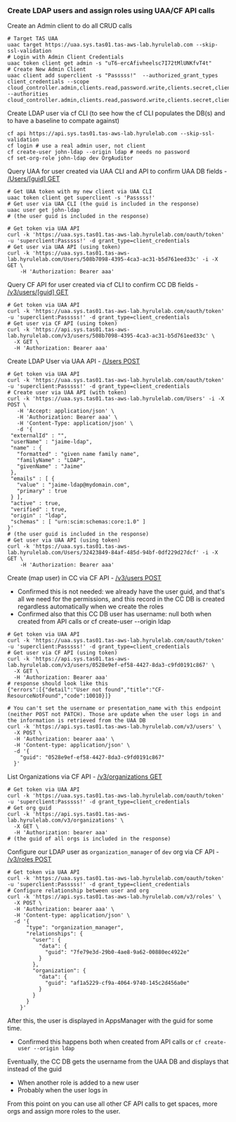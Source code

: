 ### Create LDAP users and assign roles using UAA/CF API calls

Create an Admin client to do all CRUD calls
```
# Target TAS UAA
uaac target https://uaa.sys.tas01.tas-aws-lab.hyrulelab.com --skip-ssl-validation
# Login with Admin Client Credentials
uaac token client get admin -s "uT6-ercAfivheelsc7I72tMlUNKfvT4t"
# Create New Admin Client
uaac client add superclient -s "Passsss!"  --authorized_grant_types client_credentials --scope cloud_controller.admin,clients.read,password.write,clients.secret,clients.write,uaa.admin,scim.write,scim.read --authorities cloud_controller.admin,clients.read,password.write,clients.secret,clients.write,uaa.admin,scim.write,scim.read
```
Create LDAP user via cf CLI
(to see how the cf CLI populates the DB(s) and to have a baseline to compate against)
```
cf api https://api.sys.tas01.tas-aws-lab.hyrulelab.com --skip-ssl-validation
cf login # use a real admin user, not client
cf create-user john-ldap --origin ldap # needs no password                                                                           
cf set-org-role john-ldap dev OrgAuditor
```
Query UAA for user created via UAA CLI and API to confirm UAA DB fields - [/Users/[guid] GET](https://docs.cloudfoundry.org/api/uaa/version/77.3.0/index.html#get) 
```
# Get UAA token with my new client via UAA CLI
uaac token client get superclient -s 'Passsss!'
# Get user via UAA CLI (the guid is included in the response)
uaac user get john-ldap
# (the user guid is included in the response)

# Get token via UAA API 
curl -k 'https://uaa.sys.tas01.tas-aws-lab.hyrulelab.com/oauth/token' -u 'superclient:Passsss!' -d grant_type=client_credentials
# Get user via UAA API (using token) 
curl -k 'https://uaa.sys.tas01.tas-aws-lab.hyrulelab.com/Users/508b7098-4395-4ca3-ac31-b5d761eed33c' -i -X GET \
    -H 'Authorization: Bearer aaa'
```
Query CF API  for user created via cf CLI to confirm CC DB fields - [/v3/users/[guid] GET](https://v3-apidocs.cloudfoundry.org/version/3.159.0/#get-a-user) 
```
# Get token via UAA API 
curl -k 'https://uaa.sys.tas01.tas-aws-lab.hyrulelab.com/oauth/token' -u 'superclient:Passsss!' -d grant_type=client_credentials
# Get user via CF API (using token) 
curl -k 'https://api.sys.tas01.tas-aws-lab.hyrulelab.com/v3/users/508b7098-4395-4ca3-ac31-b5d761eed33c' \
  -X GET \
  -H 'Authorization: Bearer aaa'
```
Create LDAP User via UAA API - [/Users POST](https://docs.cloudfoundry.org/api/uaa/version/77.3.0/index.html#create-2)
```
# Get token via UAA API
curl -k 'https://uaa.sys.tas01.tas-aws-lab.hyrulelab.com/oauth/token' -u 'superclient:Passsss!' -d grant_type=client_credentials
# Create user via UAA API (with token)
curl -k 'https://uaa.sys.tas01.tas-aws-lab.hyrulelab.com/Users' -i -X POST \
   -H 'Accept: application/json' \
   -H 'Authorization: Bearer aaa' \
   -H 'Content-Type: application/json' \
   -d '{
 "externalId" : "",
 "userName" : "jaime-ldap",
 "name" : {
   "formatted" : "given name family name",
   "familyName" : "LDAP",
   "givenName" : "Jaime"
 },
 "emails" : [ {
   "value" : "jaime-ldap@mydomain.com",
   "primary" : true
 } ],
 "active" : true,
 "verified" : true,
 "origin" : "ldap",
 "schemas" : [ "urn:scim:schemas:core:1.0" ]
}'
# (the user guid is included in the response)
# Get user via UAA API (using token)
curl -k 'https://uaa.sys.tas01.tas-aws-lab.hyrulelab.com/Users/32423849-84af-485d-94bf-0df229d27dcf' -i -X GET \
    -H 'Authorization: Bearer aaa'
```
Create (map user) in CC via CF API - [/v3/users POST](https://v3-apidocs.cloudfoundry.org/version/3.159.0/#create-a-user)
- Confirmed this is not needed: we already have the user guid, and that's all we need for the permissions, and this record in the CC DB is created regardless automatically when we create the roles
- Confirmed also that this CC DB user has username: null both when created from API calls or cf create-user --origin ldap
```
# Get token via UAA API
curl -k 'https://uaa.sys.tas01.tas-aws-lab.hyrulelab.com/oauth/token' -u 'superclient:Passsss!' -d grant_type=client_credentials
# Get user via CF API (using token)
curl -k 'https://api.sys.tas01.tas-aws-lab.hyrulelab.com/v3/users/0528e9ef-ef58-4427-8da3-c9fd0191c867' \
  -X GET \
  -H 'Authorization: Bearer aaa'
# response should look like this
{"errors":[{"detail":"User not found","title":"CF-ResourceNotFound","code":10010}]}

# You can't set the username or presentation_name with this endpoint (neither POST not PATCH). Those are update when the user logs in and the information is retrieved from the UAA DB
curl -k 'https://api.sys.tas01.tas-aws-lab.hyrulelab.com/v3/users' \
  -X POST \
  -H 'Authorization: bearer aaa' \
  -H 'Content-type: application/json' \
  -d '{
    "guid": "0528e9ef-ef58-4427-8da3-c9fd0191c867"
  }'
```
List Organizations via CF API - [/v3/organizations GET](https://v3-apidocs.cloudfoundry.org/version/3.159.0/#list-organizations)
```
# Get token via UAA API
curl -k 'https://uaa.sys.tas01.tas-aws-lab.hyrulelab.com/oauth/token' -u 'superclient:Passsss!' -d grant_type=client_credentials
# Get org guid
curl -k 'https://api.sys.tas01.tas-aws-lab.hyrulelab.com/v3/organizations' \
  -X GET \
  -H 'Authorization: bearer aaa'
# (the guid of all orgs is included in the response)
```
Configure our LDAP user as `organization_manager` of `dev` org via CF API - [/v3/roles POST](https://v3-apidocs.cloudfoundry.org/version/3.159.0/#create-a-role)
```
# Get token via UAA API
curl -k 'https://uaa.sys.tas01.tas-aws-lab.hyrulelab.com/oauth/token' -u 'superclient:Passsss!' -d grant_type=client_credentials
# Configure relationship between user and org
curl -k 'https://api.sys.tas01.tas-aws-lab.hyrulelab.com/v3/roles' \
  -X POST \
  -H 'Authorization: bearer aaa' \
  -H 'Content-type: application/json' \
  -d '{
      "type": "organization_manager",
      "relationships": {
        "user": {
          "data": {
            "guid": "7fe79e3d-29b0-4ae8-9a62-00880ec4922e"
          }
        },
        "organization": {
          "data": {
            "guid": "af1a5229-cf9a-4064-9740-145c2d456a0e"
          }
        }
      }
    }'

```
After this, the user is displayed in AppsManager with the guid for some time.
- Confirmed this happens both when created from API calls or `cf create-user --origin ldap`

Eventually, the CC DB gets the username from the UAA DB and displays that instead of the guid
- When another role is added to a new user
- Probably when the user logs in

From this point on you can use all other CF API calls to get spaces, more orgs and assign more roles to the user.
